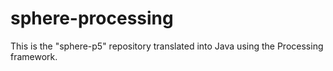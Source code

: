 # sphere-processing
This is the "sphere-p5" repository translated into Java using the Processing framework.
